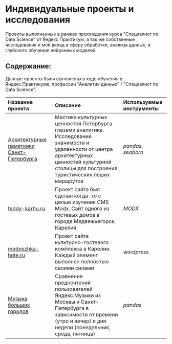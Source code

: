 # Индивидуальные проекты и исследования

Проекты выполненные в рамках прохождения курса "Специалист по Data Science" от Яндекс Практикум, а так же собственные исследования и мой вклад в сферу обработки, анализа данных, и глубокого обучения нейронных моделей

## Содержание:

Данные проекты были выполнены в ходе обучения в Яндекс.Практикуме, профессии "Аналитик данных" / "Специалист по Data Science".

| Название проекта | Описание | Используемые инструменты | 
| :---------------------- | :---------------------- | :---------------------- |
| [Архитектурные памяткики Санкт-Петербурга](Saint%20Petersburg%20Memorials) | Мистика культурных ценностей Петербурга глазами аналитика. Исследование значимости и удаленности от центра архитектурных ценностей культурной столицы для построения туристических пеших маршрутов| *pandas*, *seaborn* |
| [teddy-karhu.ru](teddy-karhu.ru) | Проект сайта был сделан когда-то с целью изучения CMS Modx. Сайт одного из гостевых домов в городе Медвежьегорск, Карелия. | *MODX* |
| [medvezhka-hote.ru](medvezhka-hotel.ru) | Проект сайта культурно-гостевого комплекса в Карелии. Каждый элемент выполнен полностью своими силами| *wordpress* |
| [Музыка больших городов](Saint%20Petersburg%20Memorials) | Сравнение предпочтений пользователей Яндекс.Музыки из Москвы и Санкт-Петербурга в зависимости от времени (утро и вечер) и дня недели (понедельник, среда, пятница)| *pandas* |
